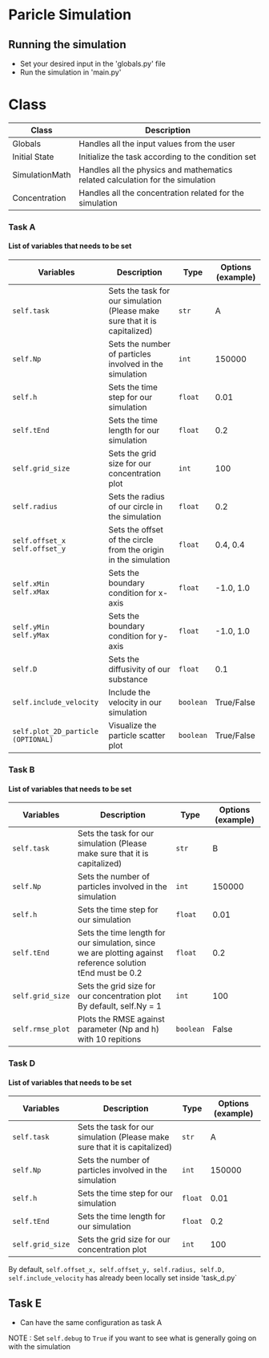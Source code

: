 # Paricle Simulation

## Running the simulation
- Set your desired input in the 'globals.py' file 
- Run the simulation in 'main.py'

# Class
| Class | Description |
| ----- | ----------- |
| Globals | Handles all the input values from the user|
| Initial State | Initialize the task according to the condition set|
| SimulationMath | Handles all the physics and mathematics related calculation for the simulation |
| Concentration | Handles all the concentration related for the simulation |


### Task A
#### List of variables that needs to be set
| Variables | Description | Type | Options (example) |
| --------- | ----------- | ---- | ----------------- |
| `self.task` | Sets the task for our simulation (Please make sure that it is capitalized) | `str` | A |
| `self.Np` | Sets the number of particles involved in the simulation | `int` | 150000 |
| `self.h` | Sets the time step for our simulation | `float` | 0.01 |
| `self.tEnd` | Sets the time length for our simulation | `float` | 0.2 |
| `self.grid_size` | Sets the grid size for our concentration plot | `int` | 100 |
| `self.radius` | Sets the radius of our circle in the simulation | `float` | 0.2 |
| `self.offset_x` <br /> `self.offset_y` | Sets the offset of the circle from the origin in the simulation | `float` | 0.4, 0.4 |
| `self.xMin` <br /> `self.xMax` | Sets the boundary condition for x-axis | `float` | -1.0, 1.0 |
| `self.yMin` <br /> `self.yMax` | Sets the boundary condition for y-axis | `float` | -1.0, 1.0 |
| `self.D` | Sets the diffusivity of our substance | `float` | 0.1 |
| `self.include_velocity` | Include the velocity in our simulation | `boolean` | True/False |
| `self.plot_2D_particle (OPTIONAL)` | Visualize the particle scatter plot | `boolean` | True/False |

### Task B
#### List of variables that needs to be set
| Variables | Description | Type | Options (example) |
| --------- | ----------- | ---- | ----------------- |
| `self.task` | Sets the task for our simulation (Please make sure that it is capitalized) | `str` | B |
| `self.Np` | Sets the number of particles involved in the simulation | `int` | 150000 |
| `self.h` | Sets the time step for our simulation | `float` | 0.01 |
| `self.tEnd` | Sets the time length for our simulation, since we are plotting against reference solution <br/> tEnd must be 0.2 | `float` | 0.2 |
| `self.grid_size` | Sets the grid size for our concentration plot <br /> By default, self.Ny = 1 | `int` | 100 |
| `self.rmse_plot` | Plots the RMSE against parameter (Np and h) with 10 repitions | `boolean` | False |

### Task D
#### List of variables that needs to be set
| Variables | Description | Type | Options (example) |
| --------- | ----------- | ---- | ----------------- |
| `self.task` | Sets the task for our simulation (Please make sure that it is capitalized) | `str` | A |
| `self.Np` | Sets the number of particles involved in the simulation | `int` | 150000 |
| `self.h` | Sets the time step for our simulation | `float` | 0.01 |
| `self.tEnd` | Sets the time length for our simulation | `float` | 0.2 |
| `self.grid_size` | Sets the grid size for our concentration plot | `int` | 100 |

By default, `self.offset_x, self.offset_y, self.radius, self.D, self.include_velocity` has already been locally set inside 'task_d.py`

## Task E
- Can have the same configuration as task A

NOTE : Set `self.debug` to `True` if you want to see what is generally going on with the simulation



